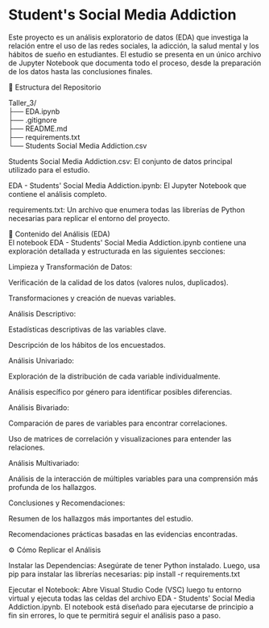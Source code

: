 # Student's Social Media Addiction 
Este proyecto es un análisis exploratorio de datos (EDA) que investiga la relación entre el uso de las redes sociales, la adicción, la salud mental y los hábitos de sueño en estudiantes. El estudio se presenta en un único archivo de Jupyter Notebook que documenta todo el proceso, desde la preparación de los datos hasta las conclusiones finales.

📂 Estructura del Repositorio

Taller_3/  
├── EDA.ipynb  
├── .gitignore  
├── README.md  
├── requirements.txt  
└── Students Social Media Addiction.csv  

Students Social Media Addiction.csv: El conjunto de datos principal utilizado para el estudio.

EDA - Students' Social Media Addiction.ipynb: El Jupyter Notebook que contiene el análisis completo.

requirements.txt: Un archivo que enumera todas las librerías de Python necesarias para replicar el entorno del proyecto.

📝 Contenido del Análisis (EDA)  
El notebook EDA - Students' Social Media Addiction.ipynb contiene una exploración detallada y estructurada en las siguientes secciones:

Limpieza y Transformación de Datos:

Verificación de la calidad de los datos (valores nulos, duplicados).

Transformaciones y creación de nuevas variables.

Análisis Descriptivo:

Estadísticas descriptivas de las variables clave.

Descripción de los hábitos de los encuestados.

Análisis Univariado:

Exploración de la distribución de cada variable individualmente.

Análisis específico por género para identificar posibles diferencias.

Análisis Bivariado:

Comparación de pares de variables para encontrar correlaciones.

Uso de matrices de correlación y visualizaciones para entender las relaciones.

Análisis Multivariado:

Análisis de la interacción de múltiples variables para una comprensión más profunda de los hallazgos.

Conclusiones y Recomendaciones:

Resumen de los hallazgos más importantes del estudio.

Recomendaciones prácticas basadas en las evidencias encontradas.

⚙️ Cómo Replicar el Análisis

Instalar las Dependencias:
Asegúrate de tener Python instalado. Luego, usa pip para instalar las librerías necesarias:
pip install -r requirements.txt

Ejecutar el Notebook:
Abre Visual Studio Code (VSC) luego tu entorno virtual y ejecuta todas las celdas del archivo EDA - Students' Social Media Addiction.ipynb. El notebook está diseñado para ejecutarse de principio a fin sin errores, lo que te permitirá seguir el análisis paso a paso.
